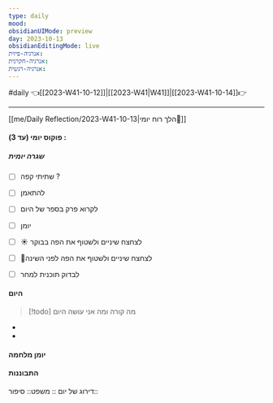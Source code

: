```yaml
---
type: daily
mood: 
obsidianUIMode: preview
day: 2023-10-13
obsidianEditingMode: live
אנרגיה-פיזית: 
אנרגיה-חקרנית: 
אנרגיה-רגשית:
---
```

#daily 👈[[2023-W41-10-12]]|[[2023-W41|W41]]|[[2023-W41-10-14]]👉
<hr />

  [[me/Daily Reflection/2023-W41-10-13|הלך רוח יומי💭]]
  
#### פוקוס יומי (עד 3) :

##### שגרה יומית
- [ ] שתיתי קפה ?
- [ ] להתאמן
- [ ]  לקרוא פרק בספר של היום 
- [ ] יומן
- [ ] ☀️ לצחצח שיניים ולשטוף את הפה בבוקר
- [ ] 🌚לצחצח שיניים ולשטוף את הפה לפני השינה
- [ ] לבדוק תוכנית למחר
 
 
#### היום
> [!todo] מה קורה ומה אני עושה היום 
-  
-  
#### יומן מלחמה


#### התבוננות 
דירוג של יום :: 
משפט:: 
סיפור:: 

